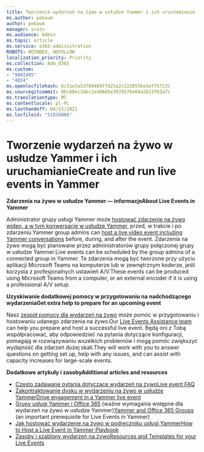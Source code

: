 ```yaml
---
title: Tworzenie wydarzeń na żywo w usłudze Yammer i ich uruchamianie
ms.author: pebaum
author: pebaum
manager: scotv
ms.audience: Admin
ms.topic: article
ms.service: o365-administration
ROBOTS: NOINDEX, NOFOLLOW
localization_priority: Priority
ms.collection: Adm_O365
ms.custom:
- "9002495"
- "4834"
ms.openlocfilehash: 6c51e3a53f89489ffd25a2c222055be1eff5f23c
ms.sourcegitcommit: 8bc60ec34bc1e40685e3976576e04a2623f63a7c
ms.translationtype: MT
ms.contentlocale: pl-PL
ms.lasthandoff: 04/15/2021
ms.locfileid: "51816066"
---
```

# <a name="create-and-run-live-events-in-yammer"></a><span data-ttu-id="b7d81-102">Tworzenie wydarzeń na żywo w usłudze Yammer i ich uruchamianie</span><span class="sxs-lookup"><span data-stu-id="b7d81-102">Create and run live events in Yammer</span></span>

<span data-ttu-id="b7d81-103">**Zdarzenia na żywo w usłudze Yammer — informacje**</span><span class="sxs-lookup"><span data-stu-id="b7d81-103">**About Live Events in Yammer**</span></span>

<span data-ttu-id="b7d81-104">Administrator grupy usługi Yammer może [hostować zdarzenie na żywo wideo, a w tym konwersacje w usłudze Yammer,](https://docs.microsoft.com/yammer/manage-yammer-groups/yammer-live-events) przed, w trakcie i po zdarzeniu.</span><span class="sxs-lookup"><span data-stu-id="b7d81-104">Yammer group admins can [host a live video event including Yammer conversations](https://docs.microsoft.com/yammer/manage-yammer-groups/yammer-live-events) before, during, and after the event.</span></span> <span data-ttu-id="b7d81-105">Zdarzenia na żywo mogą być planowane przez administratorów grupy połączonej grupy w usłudze Yammer.</span><span class="sxs-lookup"><span data-stu-id="b7d81-105">Live events can be scheduled by the group admins of a connected group in Yammer.</span></span> <span data-ttu-id="b7d81-106">Te zdarzenia mogą być tworzone przy użyciu aplikacji Microsoft Teams na komputerze lub w zewnętrznym koderze, jeśli korzysta z profesjonalnych ustawień A/V.</span><span class="sxs-lookup"><span data-stu-id="b7d81-106">These events can be produced using Microsoft Teams from a computer, or an external encoder if it is using a professional A/V setup.</span></span>

<span data-ttu-id="b7d81-107">**Uzyskiwanie dodatkowej pomocy w przygotowaniu na nadchodzącego wydarzenia**</span><span class="sxs-lookup"><span data-stu-id="b7d81-107">**Get extra help to prepare for an upcoming event**</span></span>

<span data-ttu-id="b7d81-108">Nasz [zespół pomocy dla wydarzeń na żywo](https://aka.ms/AA87gbh) może pomóc w przygotowaniu i hostowaniu udanego zdarzenia na żywo.</span><span class="sxs-lookup"><span data-stu-id="b7d81-108">Our [Live Events Assistance team](https://aka.ms/AA87gbh) can help you prepare and host a successful live event.</span></span> <span data-ttu-id="b7d81-109">Będą oni z Tobą współpracować, aby odpowiedzieć na pytania dotyczące konfiguracji, pomagają w rozwiązywaniu wszelkich problemów i mogą pomóc zwiększyć wydajność dla zdarzeń dużej skali.</span><span class="sxs-lookup"><span data-stu-id="b7d81-109">They will work with you to answer questions on getting set up, help with any issues, and can assist with capacity increases for large-scale events.</span></span>

<span data-ttu-id="b7d81-110">**Dodatkowe artykuły i zasoby**</span><span class="sxs-lookup"><span data-stu-id="b7d81-110">**Additional articles and resources**</span></span>

- [<span data-ttu-id="b7d81-111">Często zadawane pytania dotyczące wydarzeń na żywo</span><span class="sxs-lookup"><span data-stu-id="b7d81-111">Live event FAQ</span></span>](https://support.office.com/article/43bbd59d-a734-4c8f-923d-6a239d137d34)
- [<span data-ttu-id="b7d81-112">Zakontraktowanie dysku w wydarzeniu na żywo w usłudze Yammer</span><span class="sxs-lookup"><span data-stu-id="b7d81-112">Drive engagement in a Yammer live event</span></span>](https://support.office.com/article/drive-engagement-in-a-yammer-live-event-c0244ad8-6dcb-419c-add9-2e4a00543412?ui=en-US&rs=en-US&ad=US)
- <span data-ttu-id="b7d81-113">[Grupy usługi Yammer i Office 365](https://docs.microsoft.com/yammer/manage-yammer-groups/yammer-and-office-365-groups) (ważne wymagania wstępne dla wydarzeń na żywo w usłudze Yammer)</span><span class="sxs-lookup"><span data-stu-id="b7d81-113">[Yammer and Office 365 Groups](https://docs.microsoft.com/yammer/manage-yammer-groups/yammer-and-office-365-groups) (an important prerequisite for Live Events in Yammer)</span></span>
- [<span data-ttu-id="b7d81-114">Jak hostować wydarzenie na żywo w podręczniku usługi Yammer</span><span class="sxs-lookup"><span data-stu-id="b7d81-114">How to Host a Live Event in Yammer Playbook</span></span>](https://aka.ms/LiveEventsinYammerplaybook)
- [<span data-ttu-id="b7d81-115">Zasoby i szablony wydarzeń na żywo</span><span class="sxs-lookup"><span data-stu-id="b7d81-115">Resources and Templates for your Live Events</span></span>](https://aka.ms/LiveEventYammerTemplates)
